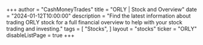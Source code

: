 +++
author = "CashMoneyTrades"
title = "ORLY | Stock and Overview"
date = "2024-01-12T10:00:00"
description = "Find the latest information about trading ORLY stock for a full financial overview to help with your stock trading and investing."
tags = [
   "Stocks",
]
layout = "stocks"
ticker = "ORLY"
disableListPage = true
+++
